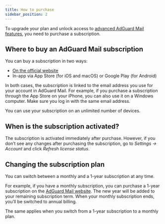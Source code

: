 ```yaml
---
title: How to purchase
sidebar_position: 2
---
```


To upgrade your plan and unlock access to [advanced AdGuard Mail features](/subscription/free_vs_full), you need to purchase a subscription.

## Where to buy an AdGuard Mail subscription

You can buy a subscription in two ways:

- [On the official website](https://adguard-mail.com/license.html)
- In-app via App Store (for iOS and macOS) or Google Play (for Android)

In both cases, the subscription is linked to the email address you use for your account in AdGuard Mail. For example, if you purchase a subscription through the App Store on your iPhone, you can also use it on a Windows computer. Make sure you log in with the same email address.

You can use your subscription on an unlimited number of devices.

## When is the subscription activated?

The subscription is activated immediately after purchase. However, if you don’t see any changes after purchasing the subscription, go to _Settings → Account_ and click _Refresh license status_.

## Changing the subscription plan

You can switch between a monthly and a 1-year subscription at any time.

For example, if you have a monthly subscription, you can purchase a 1-year subscription on the [AdGuard Mail website](https://adguard-mail.com/license.html). The new year will be added to your remaining subscription term. When your monthly subscription ends, you’ll be switched to annual billing.

The same applies when you switch from a 1-year subscription to a monthly plan.
